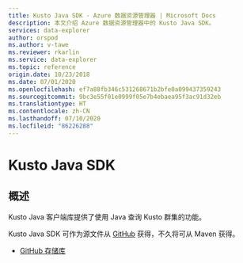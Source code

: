 ```yaml
---
title: Kusto Java SDK - Azure 数据资源管理器 | Microsoft Docs
description: 本文介绍 Azure 数据资源管理器中的 Kusto Java SDK。
services: data-explorer
author: orspod
ms.author: v-tawe
ms.reviewer: rkarlin
ms.service: data-explorer
ms.topic: reference
origin.date: 10/23/2018
ms.date: 07/01/2020
ms.openlocfilehash: ef7a88fb346c531268671b2bfe0a099437359243
ms.sourcegitcommit: 9bc3e55f01e0999f05e7b4ebaea95f3ac91d32eb
ms.translationtype: HT
ms.contentlocale: zh-CN
ms.lasthandoff: 07/10/2020
ms.locfileid: "86226288"
---
```

# <a name="kusto-java-sdk"></a>Kusto Java SDK

## <a name="overview"></a>概述

Kusto Java 客户端库提供了使用 Java 查询 Kusto 群集的功能。

Kusto Java SDK 可作为源文件从 [GitHub](https://github.com) 获得，不久将可从 Maven 获得。

* [GitHub 存储库](https://github.com/Azure/azure-kusto-java)